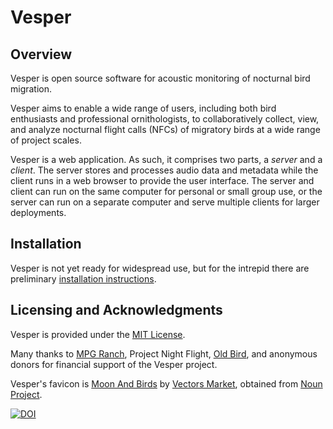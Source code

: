 Vesper
======

## Overview

Vesper is open source software for acoustic monitoring of nocturnal bird
migration.

Vesper aims to enable a wide range of users, including both bird enthusiasts
and professional ornithologists, to collaboratively collect, view, and
analyze nocturnal flight calls (NFCs) of migratory birds at a wide range of
project scales.

Vesper is a web application. As such, it comprises two parts, a
*server* and a *client*. The server stores and processes audio data
and metadata while the client runs in a web browser to provide the
user interface. The server and client can run on the same computer
for personal or small group use, or the server can run on a separate
computer and serve multiple clients for larger deployments.

## Installation
Vesper is not yet ready for widespread use, but for the intrepid
there are preliminary
[installation instructions](https://vesper.readthedocs.io/en/latest/installation.html).

## Licensing and Acknowledgments

Vesper is provided under the
[MIT License](https://github.com/HaroldMills/Vesper/blob/master/LICENSE).

Many thanks to [MPG Ranch](http://mpgranch.com), Project Night Flight, [Old Bird](http://oldbird.org), and anonymous donors for financial support of the Vesper project.

Vesper's favicon is [Moon And Birds](https://thenounproject.com/icon/moon-and-birds-281583/) by [Vectors Market](https://thenounproject.com/vectorsmarket/), obtained from [Noun Project](https://thenounproject.com/).

[![DOI](https://zenodo.org/badge/DOI/10.5281/zenodo.1020572.svg)](https://zenodo.org/records/1020572)

